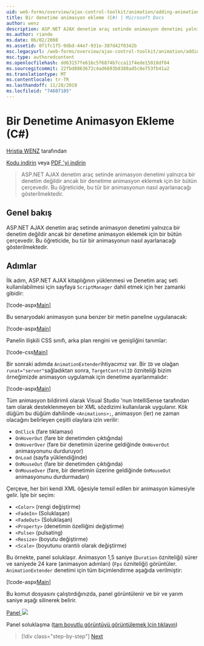 ```yaml
---
uid: web-forms/overview/ajax-control-toolkit/animation/adding-animation-to-a-control-cs
title: Bir denetime animasyon ekleme (C#) | Microsoft Docs
author: wenz
description: ASP.NET AJAX denetim araç setinde animasyon denetimi yalnızca bir denetim değildir ancak bir denetime animasyon eklemek için bir bütün çerçevedir. Bu öğreticide nasıl yapılacağı gösterilmektedir...
ms.author: riande
ms.date: 06/02/2008
ms.assetid: 0f1fc1f5-9dbd-44e7-931e-387d42f0342b
msc.legacyurl: /web-forms/overview/ajax-control-toolkit/animation/adding-animation-to-a-control-cs
msc.type: authoredcontent
ms.openlocfilehash: dd63157fe616c5f6874b7cca11f4ede15018df04
ms.sourcegitcommit: 22fbd8863672c4ad6693b8388ad5c8e753fb41a2
ms.translationtype: MT
ms.contentlocale: tr-TR
ms.lasthandoff: 11/28/2019
ms.locfileid: "74607105"
---
```

# <a name="adding-animation-to-a-control-c"></a>Bir Denetime Animasyon Ekleme (C#)

[Hristia WENZ](https://github.com/wenz) tarafından

[Kodu indirin](https://download.microsoft.com/download/f/9/a/f9a26acd-8df4-4484-8a18-199e4598f411/Animation1.cs.zip) veya [PDF 'yi indirin](https://download.microsoft.com/download/6/7/1/6718d452-ff89-4d3f-a90e-c74ec2d636a3/animation1CS.pdf)

> ASP.NET AJAX denetim araç setinde animasyon denetimi yalnızca bir denetim değildir ancak bir denetime animasyon eklemek için bir bütün çerçevedir. Bu öğreticide, bu tür bir animasyonun nasıl ayarlanacağı gösterilmektedir.

## <a name="overview"></a>Genel bakış

ASP.NET AJAX denetim araç setinde animasyon denetimi yalnızca bir denetim değildir ancak bir denetime animasyon eklemek için bir bütün çerçevedir. Bu öğreticide, bu tür bir animasyonun nasıl ayarlanacağı gösterilmektedir.

## <a name="steps"></a>Adımlar

İlk adım, ASP.NET AJAX kitaplığının yüklenmesi ve Denetim araç seti kullanılabilmesi için sayfaya `ScriptManager` dahil etmek için her zamanki gibidir:

[!code-aspx[Main](adding-animation-to-a-control-cs/samples/sample1.aspx)]

Bu senaryodaki animasyon şuna benzer bir metin paneline uygulanacak:

[!code-aspx[Main](adding-animation-to-a-control-cs/samples/sample2.aspx)]

Panelin ilişkili CSS sınıfı, arka plan rengini ve genişliğini tanımlar:

[!code-css[Main](adding-animation-to-a-control-cs/samples/sample3.css)]

Bir sonraki adımda `AnimationExtender`ihtiyacımız var. Bir `ID` ve olağan `runat="server"`sağladıktan sonra, `TargetControlID` özniteliği bizim örneğimizde animasyon uygulamak için denetime ayarlanmalıdır:

[!code-aspx[Main](adding-animation-to-a-control-cs/samples/sample4.aspx)]

Tüm animasyon bildirimli olarak Visual Studio 'nun IntelliSense tarafından tam olarak desteklenmeyen bir XML sözdizimi kullanılarak uygulanır. Kök düğüm bu düğüm dahilinde `<Animations>;`, animasyon (ler) ne zaman olacağını belirleyen çeşitli olaylara izin verilir:

- `OnClick` (fare tıklaması)
- `OnHoverOut` (fare bir denetimden çıktığında)
- `OnHoverOver` (fare bir denetimin üzerine geldiğinde `OnHoverOut` animasyonunu durduruyor)
- `OnLoad` (sayfa yüklendiğinde)
- `OnMouseOut` (fare bir denetimden çıktığında)
- `OnMouseOver` (fare, bir denetimin üzerine geldiğinde `OnMouseOut` animasyonunu durdurmadan)

Çerçeve, her biri kendi XML öğesiyle temsil edilen bir animasyon kümesiyle gelir. İşte bir seçim:

- `<Color>` (rengi değiştirme)
- `<FadeIn>` (Soluklaşan)
- `<FadeOut>` (Soluklaşan)
- `<Property>` (denetimin özelliğini değiştirme)
- `<Pulse>` (pulsating)
- `<Resize>` (boyutu değiştirme)
- `<Scale>` (boyutunu orantılı olarak değiştirme)

Bu örnekte, panel soluklaşır. Animasyon 1,5 saniye (`Duration` özniteliği) sürer ve saniyede 24 kare (animasyon adımları) (`Fps` özniteliği) görüntüler. `AnimationExtender` denetimi için tüm biçimlendirme aşağıda verilmiştir:

[!code-aspx[Main](adding-animation-to-a-control-cs/samples/sample5.aspx)]

Bu komut dosyasını çalıştırdığınızda, panel görüntülenir ve bir ve yarım saniye aşağı silinerek belirir.

[Panel ![](adding-animation-to-a-control-cs/_static/image2.png)](adding-animation-to-a-control-cs/_static/image1.png)

Panel soluklaşma ([tam boyutlu görüntüyü görüntülemek Için tıklayın](adding-animation-to-a-control-cs/_static/image3.png))

> [!div class="step-by-step"]
> [Next](executing-several-animations-at-the-same-time-cs.md)

